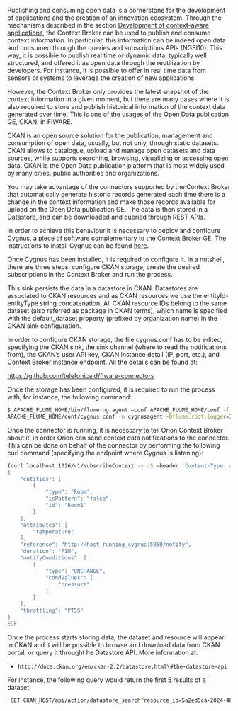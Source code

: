 Publishing and consuming open data is a cornerstone for the development of
applications and the creation of an innovation ecosystem. Through the mechanisms
described in the section
[Development of context-aware applications](/core/introduction.md), the Context
Broker can be used to publish and consume context information. In particular,
this information can be indeed open data and consumed through the queries and
subscriptions APIs (NGSI10). This way, it is possible to publish real time or
dynamic data, typically well structured, and offered it as open data through the
reutilization by developers. For instance, it is possible to offer in real time
data from sensors or systems to leverage the creation of new applications.

However, the Context Broker only provides the latest snapshot of the context
information in a given moment, but there are many cases where it is also
required to store and publish historical information of the context data
generated over time. This is one of the usages of the Open Data publication GE,
CKAN, in FIWARE.

CKAN is an open source solution for the publication, management and consumption
of open data, usually, but not only, through static datasets. CKAN allows to
catalogue, upload and manage open datasets and data sources, while supports
searching, browsing, visualizing or accessing open data. CKAN is the Open Data
publication platform that is most widely used by many cities, public authorities
and organizations.

You may take advantage of the connectors supported by the Context Broker that
automatically generate historic records generated each time there is a change in
the context information and make those records available for upload on the Open
Data publication GE. The data is then stored in a Datastore, and can be
downloaded and queried through REST APIs.

In order to achieve this behaviour it is necessary to deploy and configure
Cygnus, a piece of software complementary to the Context Broker GE. The
instructions to install Cygnus can be found
[here](http://forge.fiware.org/plugins/mediawiki/wiki/fiware/index.php/BigData_Analysis_-_Installation_and_Administration_Guide#Installation_and_configuration_2).

Once Cygnus has been installed, it is required to configure it. In a nutshell,
there are three steps: configure CKAN storage, create the desired subscriptions
in the Context Broker and run the process.

This sink persists the data in a datastore in CKAN. Datastores are associated to
CKAN resources and as CKAN resources we use the entityId-entityType string
concatenation. All CKAN resource IDs belong to the same dataset (also referred
as package in CKAN terms), which name is specified with the default_dataset
property (prefixed by organization name) in the CKAN sink configuration.

In order to configure CKAN storage, the file cygnus.conf has to be edited,
specifying the CKAN sink, the sink channel (where to read the notifications
from), the CKAN’s user API key, CKAN instance detail (IP, port, etc.), and
Context Broker instance endpoint. All the details can be found at:

https://github.com/telefonicaid/fiware-connectors

Once the storage has been configured, it is required to run the process with,
for instance, the following command:

```bash
$ APACHE_FLUME_HOME/bin/flume-ng agent –conf APACHE_FLUME_HOME/conf -f
APACHE_FLUME_HOME/conf/cygnus.conf -n cygnusagent -Dflume.root.logger=INFO,console
```

Once the connector is running, it is necessary to tell Orion Context Broker
about it, in order Orion can send context data notifications to the connector.
This can be done on behalf of the connector by performing the following curl
command (specifying the endpoint where Cygnus is listening):

```bash
(curl localhost:1026/v1/subscribeContext -s -S –header 'Content-Type: application/json' –header 'Accept: application/json' -d @- | python -mjson.tool) <<EOF
{
    "entities": [
        {
            "type": "Room",
            "isPattern": "false",
            "id": "Room1"
        }
    ],
    "attributes": [
        "temperature"
    ],
    "reference": "http://host_running_cygnus:5050/notify",
    "duration": "P1M",
    "notifyConditions": [
        {
            "type": "ONCHANGE",
            "condValues": [
                "pressure"
            ]
        }
    ],
    "throttling": "PT5S"
}
EOF
```

Once the process starts storing data, the dataset and resource will appear in
CKAN and it will be possible to browse and download data from CKAN portal, or
query it throught he Datastore API. More information at:

-   `http://docs.ckan.org/en/ckan-2.2/datastore.html\#the-datastore-api`

For instance, the following query would return the first 5 results of a dataset.

```bash
 GET CKAN_HOST/api/action/datastore_search?resource_id=5a2ed5ca-2024-48d7-b198-cf9d95c7374d&limit=5
```
